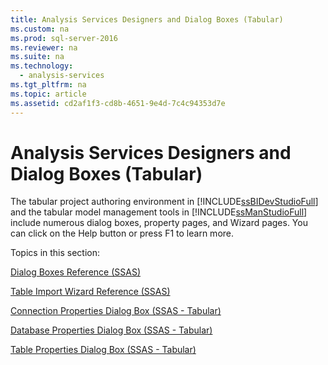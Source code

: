 ```yaml
---
title: Analysis Services Designers and Dialog Boxes (Tabular)
ms.custom: na
ms.prod: sql-server-2016
ms.reviewer: na
ms.suite: na
ms.technology: 
  - analysis-services
ms.tgt_pltfrm: na
ms.topic: article
ms.assetid: cd2af1f3-cd8b-4651-9e4d-7c4c94353d7e
---
```

# Analysis Services Designers and Dialog Boxes (Tabular)
  The tabular project authoring environment in [!INCLUDE[ssBIDevStudioFull](../../Token\Other/ssBIDevStudioFull_md.md)] and the tabular model management tools in [!INCLUDE[ssManStudioFull](../../Token\Other/ssManStudioFull_md.md)] include numerous dialog boxes, property pages, and Wizard pages. You can click on the Help button or press F1 to learn more.  
  
 Topics in this section:  
  
 [Dialog Boxes Reference &#40;SSAS&#41;](../Topic/Dialog%20Boxes%20Reference%20\(SSAS\).md)  
  
 [Table Import Wizard Reference &#40;SSAS&#41;](../Topic/Table%20Import%20Wizard%20Reference%20\(SSAS\).md)  
  
 [Connection Properties Dialog Box &#40;SSAS - Tabular&#41;](../Topic/Connection%20Properties%20Dialog%20Box%20\(SSAS%20-%20Tabular\).md)  
  
 [Database Properties Dialog Box &#40;SSAS - Tabular&#41;](../Topic/Database%20Properties%20Dialog%20Box%20\(SSAS%20-%20Tabular\).md)  
  
 [Table Properties Dialog Box &#40;SSAS - Tabular&#41;](../Topic/Table%20Properties%20Dialog%20Box%20\(SSAS%20-%20Tabular\).md)  
  
  